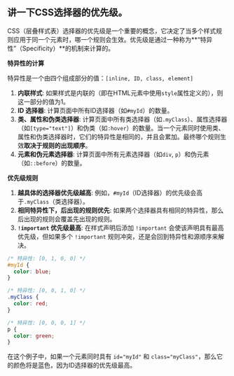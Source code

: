 ## 讲一下CSS选择器的优先级。

CSS（层叠样式表）选择器的优先级是一个重要的概念，它决定了当多个样式规则应用于同一个元素时，哪一个规则会生效。优先级是通过一种称为**“特异性”（Specificity）**的机制来计算的。

**特异性的计算**

特异性是一个由四个组成部分的值：`[inline, ID, class, element]`

1. **内联样式**: 如果样式是内联的（即在HTML元素中使用`style`属性定义的），则这一部分的值为1。
2. **ID 选择器**: 计算页面中所有ID选择器（如`#myId`）的数量。
3. **类、属性和伪类选择器**: 计算页面中所有类选择器（如`.myClass`）、属性选择器（如`[type="text"]`）和伪类（如`:hover`）的数量。当一个元素同时使用类、属性和伪类选择器时，它们的特异性是相同的，并且会累加。最终哪个规则生效**取决于规则的出现顺序**。
4. **元素和伪元素选择器**: 计算页面中所有元素选择器（如`div`, `p`）和伪元素（如`::before`）的数量。

**优先级规则**

1. **越具体的选择器优先级越高**: 例如，`#myId`（ID选择器）的优先级会高于`.myClass`（类选择器）。
2. **相同特异性下，后出现的规则优先**: 如果两个选择器具有相同的特异性，那么后出现的规则会覆盖先出现的规则。
3. **`!important` 优先级最高**: 在样式声明后添加 `!important` 会使该声明具有最高优先级，但如果多个 `!important` 规则冲突，还是会回到特异性和源顺序来解决。

```css
/* 特异性: [0, 1, 0, 0] */
#myId {
  color: blue;
}

/* 特异性: [0, 0, 1, 0] */
.myClass {
  color: red;
}

/* 特异性: [0, 0, 0, 1] */
p {
  color: green;
}
```

在这个例子中，如果一个元素同时具有 `id="myId"` 和 `class="myClass"`，那么它的颜色将是蓝色，因为ID选择器的优先级最高。